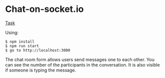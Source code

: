 # Chat-on-socket.io

[Task](https://github.com/rolling-scopes-school/tasks/blob/master/tasks/stage-0/projects.md#task-12-chat-on-socketio-20)

Using:

```shell
$ npm install
$ npm run start
$ go to http://localhost:3000
```

The chat room form allows users send messages one to each other. You can see the number of the participants in the conversation. It is also visible if someone is typing the message.